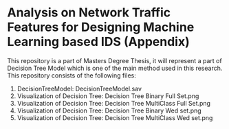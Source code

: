 # Analysis on Network Traffic Features for Designing Machine Learning based IDS (Appendix) 
This repository is a part of Masters Degree Thesis, it will represent a part of Decision Tree Model which is one of the main method used in this research. This repository consists
of the following files: 

1. DecisionTreeModel: DecisionTreeModel.sav 
2. Visualization of Decision Tree: Decision Tree Binary Full Set.png
3. Visualization of Decision Tree: Decision Tree MultiClass Full Set.png
4. Visualization of Decision Tree: Decision Tree Binary Wed set.png
5. Visualization of Decision Tree: Decision Tree MultiClass Wed set.png
